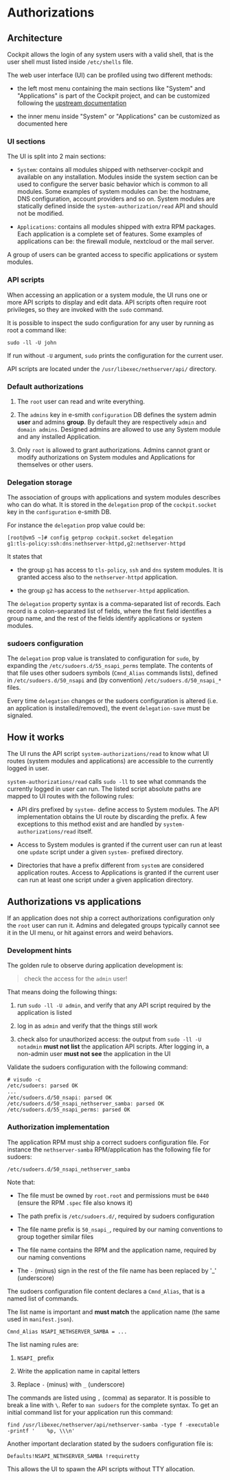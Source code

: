 # Authorizations

## Architecture

Cockpit allows the login of any system users with a valid shell, that is the user shell must listed inside `/etc/shells` file.

The web user interface (UI) can be profiled using two different methods:

- the left most menu containing the main sections like "System" and "Applications" is part of the Cockpit project,
   and can be customized following the [upstream documentation](https://cockpit-project.org/guide/149/packages.html)

- the inner menu inside "System" or "Applications" can be customized as documented here

### UI sections

The UI is split into 2 main sections:

- `System`: contains all modules shipped with nethserver-cockpit and available on any installation.
  Modules inside the system section can be used to configure the server basic behavior which is common to all modules.
  Some examples of system modules can be: the hostname, DNS configuration, account providers and so on.
  System modules are statically defined inside the `system-authorization/read` API and should
  not be modified.

- `Applications`: contains all modules shipped with extra RPM packages.
  Each application is a complete set of features.
  Some examples of applications can be: the firewall module, nextcloud or the mail server.

A group of users can be granted access to specific applications or system modules.

### API scripts

When accessing an application or a system module, the UI runs one or more
API scripts to display and edit data. API scripts often require root
privileges, so they are invoked with the `sudo` command.

It is possible to inspect the sudo configuration for any user by running as 
root a command like:

    sudo -ll -U john

If run without `-U` argument, `sudo` prints the configuration for the current
user.

API scripts are located under the `/usr/libexec/nethserver/api/` directory.

### Default authorizations

1.  The `root` user can read and write everything.

2.  The `admins` key in e-smith `configuration` DB defines the system admin
    **user** and admins **group**. By default they are respectively `admin` and
    `domain admins`. Designed admins are allowed to use any System module and any
    installed Application.

3.  Only `root` is allowed to grant authorizations. Admins cannot grant or
    modify authorizations on System modules and Applications for themselves or other
    users.

### Delegation storage

The association of groups with applications and system modules describes who can
do what. It is stored in the `delegation` prop of the `cockpit.socket` key in
the `configuration` e-smith DB.

For instance the `delegation` prop value could be:

    [root@vm5 ~]# config getprop cockpit.socket delegation 
    g1:tls-policy:ssh:dns:nethserver-httpd,g2:nethserver-httpd

It states that

* the group `g1` has access to `tls-policy`, `ssh` and `dns` system modules. It is
  granted access also to the `nethserver-httpd` application.

* the group `g2` has access to the `nethserver-httpd` application.

The `delegation` property syntax is a comma-separated list of records. Each
record is a colon-separated list of fields, where the first field identifies a
group name, and the rest of the fields identify applications or system modules.

### sudoers configuration

The `delegation` prop value is translated to configuration for `sudo`, by expanding
the `/etc/sudoers.d/55_nsapi_perms` template. The contents of that file uses
other sudoers symbols (`Cmnd_Alias` commands lists), defined in `/etc/sudoers.d/50_nsapi`
and (by convention) `/etc/sudoers.d/50_nsapi_*` files.

Every time `delegation` changes or the sudoers configuration is altered (i.e. an
application is installed/removed), the event `delegation-save` must be signaled.

## How it works

The UI runs the API script `system-authorizations/read` to know what UI routes
(system modules and applications) are accessible to the currently logged in
user.

`system-authorizations/read` calls `sudo -ll` to see what commands the currently
logged in user can run. The listed script absolute paths are mapped to UI routes
  with the following rules:

- API dirs prefixed by `system-` define access to System modules. The API
  implementation obtains the UI route by discarding the prefix.  A few
  exceptions to this method exist and are handled by
  `system-authorizations/read` itself.

- Access to System modules is granted if the current user can run at least one
  `update` script under a given `system-` prefixed directory.

- Directories that have a prefix different from `system` are considered
  application routes. Access to Applications is granted if the current user can
  run at least one script under a given application directory.

## Authorizations vs applications

If an application does not ship a correct authorizations configuration only the
`root` user can run it. Admins and delegated groups typically cannot see it in
the UI menu, or hit against errors and weird behaviors.

### Development hints

The golden rule to observe during application development is:

> check the access for the `admin` user!

That means doing the following things:

1. run `sudo -ll -U admin`, and verify that any API script required by the application is listed

2. log in as `admin` and verify that the things still work

3. check also for unauthorized access: the output from `sudo -ll -U notadmin`
   **must not list** the application API scripts. After logging in, a non-admin 
   user **must not see** the application in the UI

Validate the sudoers configuration with the following command:

    # visudo -c
    /etc/sudoers: parsed OK
    ...
    /etc/sudoers.d/50_nsapi: parsed OK
    /etc/sudoers.d/50_nsapi_nethserver_samba: parsed OK
    /etc/sudoers.d/55_nsapi_perms: parsed OK


### Authorization implementation

The application RPM must ship a correct sudoers configuration file. For instance
the  `nethserver-samba` RPM/application has the following file for sudoers:

    /etc/sudoers.d/50_nsapi_nethserver_samba

Note that:

- The file must be owned by `root.root` and permissions must be `0440`
  (ensure the RPM `.spec` file also knows it)

- The path prefix is `/etc/sudoers.d/`, required by sudoers configuration

- The file name prefix is `50_nsapi_`, required by our naming conventions to
  group together similar files

- The file name contains the RPM and the application name, required by our naming conventions

- The `-` (minus) sign in the rest of the file name has been replaced by '_' (underscore)

The sudoers configuration file content declares a `Cmnd_Alias`, that is a named
list of commands. 

The list name is important and **must match** the application name (the same used
in `manifest.json`).

    Cmnd_Alias NSAPI_NETHSERVER_SAMBA = ...

The list naming rules are:

1. `NSAPI_` prefix

2. Write the application name in capital letters

3. Replace `-` (minus) with `_` (underscore)

The commands are listed using `,` (comma) as separator. It is possible to break
a line with `\`. Refer to `man sudoers` for the complete syntax. To get an
initial command list for your application run this command:

    find /usr/libexec/nethserver/api/nethserver-samba -type f -executable -printf '    %p, \\\n'

Another important declaration stated by the sudoers configuration file is:

    Defaults!NSAPI_NETHSERVER_SAMBA !requiretty

This allows the UI to spawn the API scripts without TTY allocation.